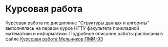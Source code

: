 <h1> Курсовая работа</h1>

<p>
Курсовая работа по дисциплине "Структуры данных и алгориты" выполнялась на первом курсе НГТУ факультета прикладной математики и информатики. 
Подробное описание работы расписаны в файле <a href="./'Курсовая работа Мельников ПМИ-93.pdf'"> Курсовая работа Мельников ПМИ-93</a>
</p>